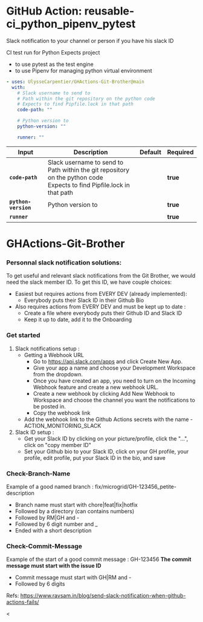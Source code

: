 <!-- start branding -->
<!-- end branding -->
<!-- start title -->

# GitHub Action: reusable-ci_python_pipenv_pytest

<!-- end title -->
<!-- start badges -->
<!-- end badges -->
<!-- start description -->

Slack notification to your channel or person if you have his slack ID

CI test run for Python
Expects project

- to use pytest as the test engine
- to use Pipenv for managing python virtual environment

<!-- end description -->
<!-- start contents -->
<!-- end contents -->
<!-- start usage -->

```yaml
- uses: UlysseCarpentier/GHActions-Git-Brother@main
  with:
    # Slack username to send to
    # Path within the git repository on the python code
    # Expects to find Pipfile.lock in that path
    code-path: ""

    # Python version to
    python-version: ""

    runner: ""
```

<!-- end usage -->
<!-- start inputs -->

| **Input**                       | **Description**                                                                                                                 | **Default** | **Required** |
| ------------------------------- | ------------------------------------------------------------------------------------------------------------------------------- | ----------- | ------------ |
| **<code>code-path</code>**      | Slack username to send to<br />Path within the git repository on the python code<br />Expects to find Pipfile.lock in that path |             | **true**     |
| **<code>python-version</code>** | Python version to                                                                                                               |             | **true**     |
| **<code>runner</code>**         |                                                                                                                                 |             | **true**     |

<!-- end inputs -->
<!-- start outputs -->
<!-- end outputs -->
<!-- start [.github/ghadocs/examples/] -->
<!-- end [.github/ghadocs/examples/] -->

# GHActions-Git-Brother

### Personnal slack notification solutions:

To get useful and relevant slack notifications from the Git Brother, we would need the slack member ID.
To get this ID, we have couple choices:

- Easiest but requires actions from EVERY DEV (already implemented):
  - Everybody puts their Slack ID in their Github Bio
- Also requires actions from EVERY DEV and must be kept up to date :
  - Create a file where everybody puts their Github ID and Slack ID
  - Keep it up to date, add it to the Onboarding

### Get started

1. Slack notifications setup :
   - Getting a Webhook URL
     - Go to https://api.slack.com/apps and click Create New App.
     - Give your app a name and choose your Development Workspace from the dropdown.
     - Once you have created an app, you need to turn on the Incoming Webhook feature and create a new webhook URL.
     - Create a new webhook by clicking Add New Webhook to Workspace and choose the channel you want the notifications to be posted in.
     - Copy the webhook link
   - Add the webhook link to the Github Actions secrets with the name - ACTION_MONITORING_SLACK
2. Slack ID setup :
   - Get your Slack ID by clicking on your picture/profile, click the "...", click on "copy member ID"
   - Set your Github bio to your Slack ID, click on your GH profile, your profile, edit profile, put your Slack ID in the bio, and save

### Check-Branch-Name

Example of a good named branch : fix/microgrid/GH-123456_petite-description

- Branch name must start with chore|feat|fix|hotfix
- Followed by a directory (can contains numbers)
- Followed by RM|GH and -
- Followed by 6 digit number and \_
- Ended with a short description

### Check-Commit-Message

Example of the start of a good commit message : GH-123456
**The commit message must start with the issue ID**

- Commit message must start with GH|RM and -
- Followed by 6 digits

Refs:
https://www.ravsam.in/blog/send-slack-notification-when-github-actions-fails/
<!-- end description --><
